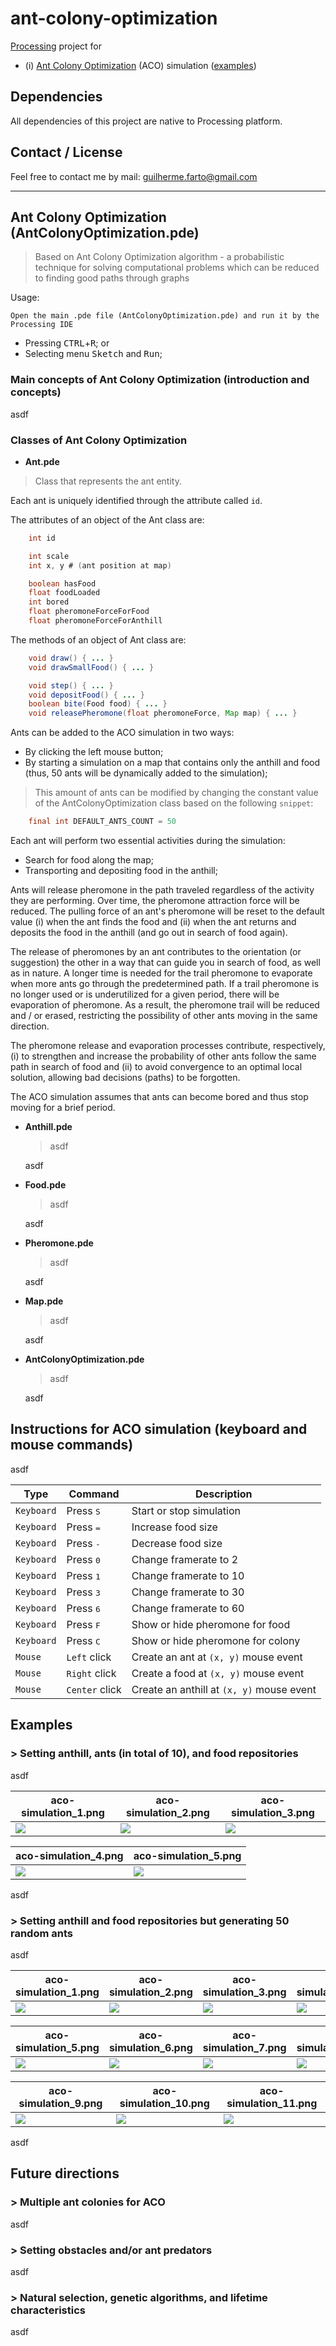 # ant-colony-optimization

[Processing](https://processing.org/) project for
* (i) [Ant Colony Optimization](#aco) (ACO) simulation ([examples](#all-examples))

## Dependencies

All dependencies of this project are native to Processing platform.

## Contact / License

Feel free to contact me by mail: guilherme.farto@gmail.com

---

<a name="aco"></a>
## Ant Colony Optimization (AntColonyOptimization.pde)
> Based on Ant Colony Optimization algorithm - a probabilistic technique for solving computational problems which can be reduced to finding good paths through graphs

Usage:

`Open the main .pde file (AntColonyOptimization.pde) and run it by the Processing IDE`
* Pressing <kbd>CTRL</kbd>+<kbd>R</kbd>; or
* Selecting menu <kbd>Sketch</kbd> and <kbd>Run</kbd>;

### Main concepts of Ant Colony Optimization (introduction and concepts)

asdf

### Classes of Ant Colony Optimization

* **Ant.pde**

> Class that represents the ant entity.

Each ant is uniquely identified through the attribute called `id`.
  
The attributes of an object of the Ant class are:
  
```java
    int id

    int scale
    int x, y # (ant position at map)

    boolean hasFood
    float foodLoaded
    int bored
    float pheromoneForceForFood
    float pheromoneForceForAnthill
```

The methods of an object of Ant class are:

```java
    void draw() { ... }
    void drawSmallFood() { ... }

    void step() { ... }
    void depositFood() { ... }
    boolean bite(Food food) { ... }
    void releasePheromone(float pheromoneForce, Map map) { ... }
```

Ants can be added to the ACO simulation in two ways:

* By clicking the left mouse button;
* By starting a simulation on a map that contains only the anthill and food (thus, 50 ants will be dynamically added to the simulation);

> This amount of ants can be modified by changing the constant value of the AntColonyOptimization class based on the following `snippet`:

```java
	final int DEFAULT_ANTS_COUNT = 50
```

Each ant will perform two essential activities during the simulation:

* Search for food along the map;
* Transporting and depositing food in the anthill;

Ants will release pheromone in the path traveled regardless of the activity they are performing. Over time, the pheromone attraction force will be reduced. The pulling force of an ant's pheromone will be reset to the default value (i) when the ant finds the food and (ii) when the ant returns and deposits the food in the anthill (and go out in search of food again).

The release of pheromones by an ant contributes to the orientation (or suggestion) the other in a way that can guide you in search of food, as well as in nature. A longer time is needed for the trail pheromone to evaporate when more ants go through the predetermined path. If a trail pheromone is no longer used or is underutilized for a given period, there will be evaporation of pheromone. As a result, the pheromone trail will be reduced and / or erased, restricting the possibility of other ants moving in the same direction.

The pheromone release and evaporation processes contribute, respectively, (i) to strengthen and increase the probability of other ants follow the same path in search of food and (ii) to avoid convergence to an optimal local solution, allowing bad decisions (paths) to be forgotten.

The ACO simulation assumes that ants can become bored and thus stop moving for a brief period.

* **Anthill.pde**

  > asdf

  asdf

* **Food.pde**

  > asdf

  asdf

* **Pheromone.pde**

  > asdf

  asdf

* **Map.pde**

  > asdf

  asdf

* **AntColonyOptimization.pde**

  > asdf

  asdf

<a name="aco-instructions"></a>
## Instructions for ACO simulation (keyboard and mouse commands)

asdf

| Type          | Command            | Description                               |
| ------------- | ------------------ | ----------------------------------------- |
| `Keyboard`    | Press <kbd>S</kbd> | Start or stop simulation                  |
| `Keyboard`    | Press <kbd>=</kbd> | Increase food size                        |
| `Keyboard`    | Press <kbd>-</kbd> | Decrease food size                        |
| `Keyboard`    | Press <kbd>0</kbd> | Change framerate to 2                     |
| `Keyboard`    | Press <kbd>1</kbd> | Change framerate to 10                    |
| `Keyboard`    | Press <kbd>3</kbd> | Change framerate to 30                    |
| `Keyboard`    | Press <kbd>6</kbd> | Change framerate to 60                    |
| `Keyboard`    | Press <kbd>F</kbd> | Show or hide pheromone for food           |
| `Keyboard`    | Press <kbd>C</kbd> | Show or hide pheromone for colony         |
| `Mouse`       | `Left` click       | Create an ant at `(x, y)` mouse event     |
| `Mouse`       | `Right` click      | Create a food at `(x, y)` mouse event     |
| `Mouse`       | `Center` click     | Create an anthill at `(x, y)` mouse event |

<a name="all-examples"></a>
## Examples

<a name="aco-examples-1"></a>
### > Setting anthill, ants (in total of 10), and food repositories

asdf

| aco-simulation_1.png     | aco-simulation_2.png     | aco-simulation_3.png     |
| ------------------------ | ------------------------ | ------------------------ |
| ![](examples/1/aco-simulation_1.png) | ![](examples/1/aco-simulation_2.png) | ![](examples/1/aco-simulation_3.png) |

| aco-simulation_4.png     | aco-simulation_5.png     |
| ------------------------ | ------------------------ |
| ![](examples/1/aco-simulation_4.png) | ![](examples/1/aco-simulation_5.png) |

asdf

<a name="aco-examples-2"></a>
### > Setting anthill and food repositories but generating 50 random ants

asdf

| aco-simulation_1.png     | aco-simulation_2.png     | aco-simulation_3.png     | aco-simulation_4.png     |
| ------------------------ | ------------------------ | ------------------------ | ------------------------ |
| ![](examples/2/aco-simulation_1.png) | ![](examples/2/aco-simulation_2.png) | ![](examples/2/aco-simulation_3.png) | ![](examples/2/aco-simulation_4.png) |

| aco-simulation_5.png     | aco-simulation_6.png     | aco-simulation_7.png     | aco-simulation_8.png     |
| ------------------------ | ------------------------ | ------------------------ | ------------------------ |
| ![](examples/2/aco-simulation_5.png) | ![](examples/2/aco-simulation_6.png) | ![](examples/2/aco-simulation_7.png) | ![](examples/2/aco-simulation_8.png) |

| aco-simulation_9.png     | aco-simulation_10.png    | aco-simulation_11.png    |
| ------------------------ | ------------------------ | ------------------------ |
| ![](examples/2/aco-simulation_9.png) | ![](examples/2/aco-simulation_10.png) | ![](examples/2/aco-simulation_11.png) |

asdf

<a name="aco-future-directions"></a>
## Future directions

<a name="aco-future-directions-1"></a>
### > Multiple ant colonies for ACO

asdf

<a name="aco-future-directions-2"></a>
### > Setting obstacles and/or ant predators

asdf

<a name="aco-future-directions-3"></a>
### > Natural selection, genetic algorithms, and lifetime characteristics

asdf
